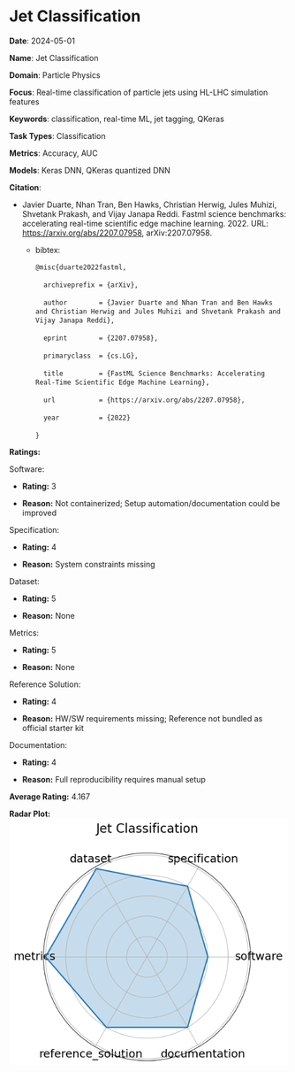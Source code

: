 # Jet Classification


**Date**: 2024-05-01


**Name**: Jet Classification


**Domain**: Particle Physics


**Focus**: Real-time classification of particle jets using HL-LHC simulation features


**Keywords**: classification, real-time ML, jet tagging, QKeras


**Task Types**: Classification


**Metrics**: Accuracy, AUC


**Models**: Keras DNN, QKeras quantized DNN


**Citation**:


- Javier Duarte, Nhan Tran, Ben Hawks, Christian Herwig, Jules Muhizi, Shvetank Prakash, and Vijay Janapa Reddi. Fastml science benchmarks: accelerating real-time scientific edge machine learning. 2022. URL: https://arxiv.org/abs/2207.07958, arXiv:2207.07958.

  - bibtex:
      ```
      @misc{duarte2022fastml,

        archiveprefix = {arXiv},

        author        = {Javier Duarte and Nhan Tran and Ben Hawks and Christian Herwig and Jules Muhizi and Shvetank Prakash and Vijay Janapa Reddi},

        eprint        = {2207.07958},

        primaryclass  = {cs.LG},

        title         = {FastML Science Benchmarks: Accelerating Real-Time Scientific Edge Machine Learning},

        url           = {https://arxiv.org/abs/2207.07958},

        year          = {2022}

      }

      ```

**Ratings:**


Software:


  - **Rating:** 3


  - **Reason:** Not containerized; Setup automation/documentation could be improved 


Specification:


  - **Rating:** 4


  - **Reason:** System constraints missing 


Dataset:


  - **Rating:** 5


  - **Reason:** None 


Metrics:


  - **Rating:** 5


  - **Reason:** None 


Reference Solution:


  - **Rating:** 4


  - **Reason:** HW/SW requirements missing; Reference not bundled as official starter kit 


Documentation:


  - **Rating:** 4


  - **Reason:** Full reproducibility requires manual setup 


**Average Rating:** 4.167


**Radar Plot:**
 ![Jet Classification radar plot](../../tex/images/jet_classification_radar.png)